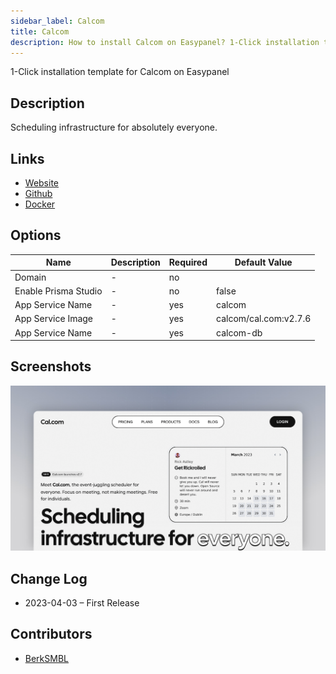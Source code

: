 ```yaml
---
sidebar_label: Calcom
title: Calcom
description: How to install Calcom on Easypanel? 1-Click installation template for Calcom on Easypanel
---
```


<!-- generated -->

1-Click installation template for Calcom on Easypanel

## Description

Scheduling infrastructure for absolutely everyone.

## Links

- [Website](https://cal.com)
- [Github](https://github.com/calcom/cal.com)
- [Docker](https://hub.docker.com/r/calcom/cal.com)

## Options

Name | Description | Required | Default Value
-|-|-|-
Domain | - | no | 
Enable Prisma Studio | - | no | false
App Service Name | - | yes | calcom
App Service Image | - | yes | calcom/cal.com:v2.7.6
App Service Name | - | yes | calcom-db

## Screenshots

![Calcom Screenshot](./assets/screenshot.png)

## Change Log

- 2023-04-03 – First Release

## Contributors

- [BerkSMBL](https://berksmbl.com)
